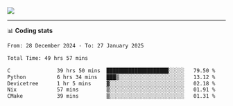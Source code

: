 <picture>
  <source
  srcset="https://github-readme-stats.vercel.app/api?username=sant0s12&show_icons=true&theme=dark"
  media="(prefers-color-scheme: dark)"
  />
  <source
  srcset="https://github-readme-stats.vercel.app/api?username=sant0s12&show_icons=true"
  media="(prefers-color-scheme: light)"
  />
  <img src="https://github-readme-stats.vercel.app/api?username=sant0s12&show_icons=true" />
</picture>

---

📊 **Coding stats**

<!--START_SECTION:waka-->

```txt
From: 28 December 2024 - To: 27 January 2025

Total Time: 49 hrs 57 mins

C               39 hrs 50 mins  ████████████████████░░░░░   79.50 %
Python          6 hrs 34 mins   ███▒░░░░░░░░░░░░░░░░░░░░░   13.12 %
Devicetree      1 hr 5 mins     ▓░░░░░░░░░░░░░░░░░░░░░░░░   02.18 %
Nix             57 mins         ▒░░░░░░░░░░░░░░░░░░░░░░░░   01.91 %
CMake           39 mins         ▒░░░░░░░░░░░░░░░░░░░░░░░░   01.31 %
```

<!--END_SECTION:waka-->
